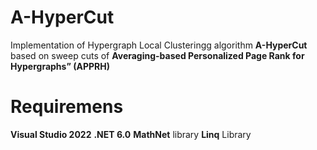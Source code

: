# A-HyperCut
Implementation of Hypergraph Local Clusteringg algorithm **A-HyperCut** based on sweep cuts of **Averaging-based Personalized Page Rank for Hypergraphs” (APPRH)**
# Requiremens
**Visual Studio 2022**
**.NET 6.0**
**MathNet** library
**Linq** Library
